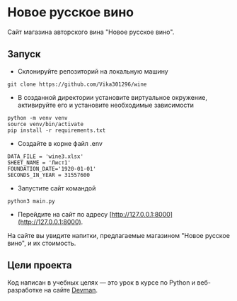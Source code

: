 # Новое русское вино

Сайт магазина авторского вина "Новое русское вино".

## Запуск

- Склонируйте репозиторий на локальную машину
```
git clone https://github.com/Vika301296/wine
```

- В созданной директории установите виртуальное окружение, активируйте его и установите необходимые зависимости
```
python -m venv venv
source venv/bin/activate
pip install -r requirements.txt
```

- Cоздайте в корне файл .env
```
DATA_FILE = 'wine3.xlsx'
SHEET_NAME = 'Лист1'
FOUNDATION_DATE='1920-01-01'
SECONDS_IN_YEAR = 31557600 
```
- Запустите сайт командой 
```
python3 main.py
```
- Перейдите на сайт по адресу
[http://127.0.0.1:8000](http://127.0.0.1:8000).

На сайте вы увидите напитки, предлагаемые магазином "Новое русское вино", и их стоимость.

## Цели проекта

Код написан в учебных целях — это урок в курсе по Python и веб-разработке на сайте [Devman](https://dvmn.org).
